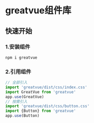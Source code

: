 # greatvue组件库

## 快速开始

### 1.安装组件
```bash
npm i greatvue
```
### 2.引用组件
```javascript
// 全部引入
import 'greatvue/dist/css/index.css'
import GreatVue from 'greatvue'
app.use(GreatVue)
// 按需引入
import 'greatvue/dist/css/button.css'
import {Button} from 'greatvue'
app.use(Button)
```

